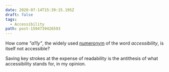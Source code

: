 ```yaml
---
date: 2020-07-14T15:39:15.195Z
draft: false
tags:
  - Accessibility
path: post-1594739426593
---
```

How come _"a11y"_, the widely used [numeronym](https://en.wikipedia.org/wiki/Numeronym) of the word _accessibility_, is itself not accessible? 

Saving key strokes at the expense of readability is the antithesis of what accessibility stands for, in my opinion.
